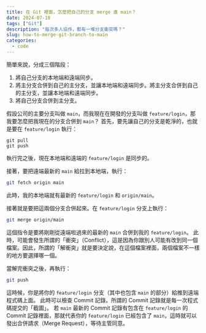 ```yaml
---
title: 在 Git 裡面，怎麼把自己的分支 merge 進 main？
date: 2024-07-18
tags: ["Git"]
description: "每次多人協作，都有一堆分支衝突嗎？"
slug: how-to-merge-git-branch-to-main
categories:
  - code
---
```


簡單來說，分成三個階段：

1. 將自己分支的本地端和遠端同步。
2. 將主分支合併到自己的主分支，並讓本地端和遠端同步。將主分支合併到自己的主分支，並讓本地端和遠端同步。
3. 將自己分支合併到主分支。

假設公司的主要分支叫做 `main`，而我現在在開發的分支叫做 `feature/login`，那我要怎麼把我現在的分支合併到 `main`？
首先，要先讓自己的分支是乾淨的，也就是要在 `feature/login` 執行：

```shell
git pull
git push
```

執行完之後，現在本地端和遠端的 `feature/login` 是同步的。

接著，要把遠端最新的 `main` 給拉到本地端，執行：

```sh
git fetch origin main
```

此時，我的本地端就有最新的 `feature/login` 和 `origin/main`。

接著就是要把這兩個分支合併起來。在 `feature/login` 分支上執行：

```sh
git merge origin/main
```

這個指令是要將剛剛從遠端啦過來的最新的 `main` 合併到我的 `feature/login`。
此時，可能會發生所謂的「衝突」（Conflict），這是因為你跟別人可能有改到同一個檔案。因此，所謂的「解衝突」就是要決定說，在這個檔案裡面，兩個檔案不一樣的地方要選擇哪一個。

當解完衝突之後，再執行：

```sh
git push
```

這時候，你是將你的 `feature/login` 分支（其中也包含 `main` 的部分）給推到遠端程式碼上面。
此時可以檢查 Commit 記錄。所謂的 Commit 記錄就是每一次程式碼提交的「截圖」。
若 `main` 最新的 Commit 記錄有包含在 `feature/login` 的 Commit 記錄裡面，那就代表你的 `feature/login` 已經包含了 `main`，這時就可以發出合併請求（Merge Request），等待主管同意。
